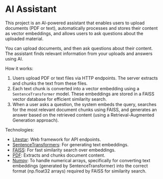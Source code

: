 # AI Assistant

This project is an AI-powered assistant that enables users to upload documents
(PDF or text), automatically processes and stores their content as vector
embeddings, and allows users to ask questions about the uploaded material.

You can upload documents, and then ask questions about their content. The
assistant finds relevant information from your uploads and answers using AI.

How it works:
1. Users upload PDF or text files via HTTP endpoints. The server extracts and
chunks the text from these files.
1. Each text chunk is converted into a vector embedding using a
`SentenceTransformer` model. These embeddings are stored in a FAISS vector
database for efficient similarity search.
1. When a user asks a question, the system embeds the query, searches for the
most relevant document chunks using FAISS, and generates an answer based on the
retrieved content (using a Retrieval-Augmented Generation approach).

Technologies:
* [Litestar](https://litestar.dev): Web framework for API endpoints.
* [SentenceTransformers](https://www.sbert.net): For generating text embeddings.
* [FAISS](https://faiss.ai): For fast similarity search over embeddings.
* [PDF](https://github.com/py-pdf/pypdf): Extracts and chunks document content.
* [Numpy](https://numpy.org): To handle numerical arrays, specifically for
  converting text embeddings (generated by SentenceTransformer) into the correct
  format (np.float32 arrays) required by FAISS for similarity search.
